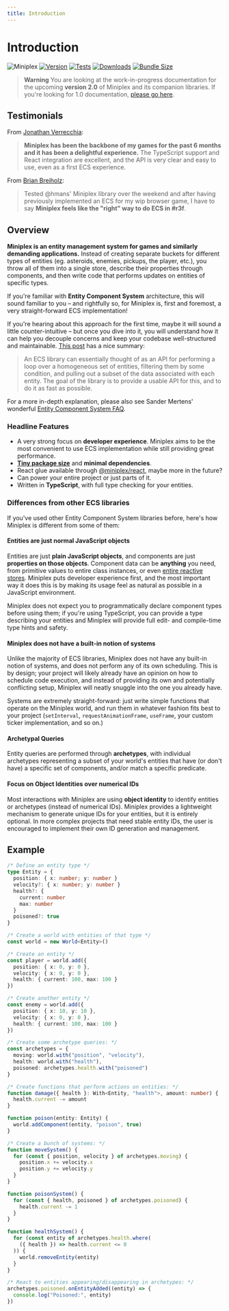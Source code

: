 ```yaml
---
title: Introduction
---
```


# Introduction

![Miniplex](https://user-images.githubusercontent.com/1061/193760498-fb6b4d42-f48b-48b4-b7c1-b5b5674df55c.jpg)
[![Version](https://img.shields.io/npm/v/miniplex-react?style=for-the-badge)](https://www.npmjs.com/package/miniplex-react)
[![Tests](https://img.shields.io/github/workflow/status/hmans/miniplex/Tests?label=CI&style=for-the-badge)](https://github.com/hmans/miniplex/actions/workflows/tests.yml)
[![Downloads](https://img.shields.io/npm/dt/miniplex.svg?style=for-the-badge)](https://www.npmjs.com/package/miniplex)
[![Bundle Size](https://img.shields.io/bundlephobia/min/miniplex?style=for-the-badge&label=bundle%20size)](https://bundlephobia.com/result?p=miniplex)

> **Warning** You are looking at the work-in-progress documentation for the upcoming **version 2.0** of Miniplex and its companion libraries. If you're looking for 1.0 documentation, [please go here](https://github.com/hmans/miniplex/tree/miniplex%401.0.0).

## Testimonials

From [Jonathan Verrecchia](https://twitter.com/verekia):

> **Miniplex has been the backbone of my games for the past 6 months and it has been a delightful experience.** The TypeScript support and React integration are excellent, and the API is very clear and easy to use, even as a first ECS experience.

From [Brian Breiholz](https://twitter.com/BrianBreiholz/status/1577182839509962752):

> Tested @hmans' Miniplex library over the weekend and after having previously implemented an ECS for my wip browser game, I have to say **Miniplex feels like the "right" way to do ECS in #r3f**.

## Overview

**Miniplex is an entity management system for games and similarly demanding applications.** Instead of creating separate buckets for different types of entities (eg. asteroids, enemies, pickups, the player, etc.), you throw all of them into a single store, describe their properties through components, and then write code that performs updates on entities of specific types.

If you're familiar with **Entity Component System** architecture, this will sound familiar to you &ndash; and rightfully so, for Miniplex is, first and foremost, a very straight-forward ECS implementation!

If you're hearing about this approach for the first time, maybe it will sound a little counter-intuitive &ndash; but once you dive into it, you will understand how it can help you decouple concerns and keep your codebase well-structured and maintainable. [This post](https://community.amethyst.rs/t/archetypal-vs-grouped-ecs-architectures-my-take/1344) has a nice summary:

> An ECS library can essentially thought of as an API for performing a loop over a homogeneous set of entities, filtering them by some condition, and pulling out a subset of the data associated with each entity. The goal of the library is to provide a usable API for this, and to do it as fast as possible.

For a more in-depth explanation, please also see Sander Mertens' wonderful [Entity Component System FAQ](https://github.com/SanderMertens/ecs-faq).

### Headline Features

- A very strong focus on **developer experience**. Miniplex aims to be the most convenient to use ECS implementation while still providing great performance.
- **[Tiny package size](https://bundlephobia.com/package/miniplex)** and **minimal dependencies**.
- React glue available through [@miniplex/react](https://www.npmjs.com/package/miniplex-react), maybe more in the future?
- Can power your entire project or just parts of it.
- Written in **TypeScript**, with full type checking for your entities.

### Differences from other ECS libraries

If you've used other Entity Component System libraries before, here's how Miniplex is different from some of them:

#### Entities are just normal JavaScript objects

Entities are just **plain JavaScript objects**, and components are just **properties on those objects**. Component data can be **anything** you need, from primitive values to entire class instances, or even [entire reactive stores](https://github.com/hmans/statery). Miniplex puts developer experience first, and the most important way it does this is by making its usage feel as natural as possible in a JavaScript environment.

Miniplex does not expect you to programmatically declare component types before using them; if you're using TypeScript, you can provide a type describing your entities and Miniplex will provide full edit- and compile-time type hints and safety.

#### Miniplex does not have a built-in notion of systems

Unlike the majority of ECS libraries, Miniplex does not have any built-in notion of systems, and does not perform any of its own scheduling. This is by design; your project will likely already have an opinion on how to schedule code execution, and instead of providing its own and potentially conflicting setup, Miniplex will neatly snuggle into the one you already have.

Systems are extremely straight-forward: just write simple functions that operate on the Miniplex world, and run them in whatever fashion fits best to your project (`setInterval`, `requestAnimationFrame`, `useFrame`, your custom ticker implementation, and so on.)

#### Archetypal Queries

Entity queries are performed through **archetypes**, with individual archetypes representing a subset of your world's entities that have (or don't have) a specific set of components, and/or match a specific predicate.

#### Focus on Object Identities over numerical IDs

Most interactions with Miniplex are using **object identity** to identify entities or archetypes (instead of numerical IDs). Miniplex provides a lightweight mechanism to generate unique IDs for your entities, but it is entirely optional. In more complex projects that need stable entity IDs, the user is encouraged to implement their own ID generation and management.

## Example

```ts
/* Define an entity type */
type Entity = {
  position: { x: number; y: number }
  velocity?: { x: number; y: number }
  health?: {
    current: number
    max: number
  }
  poisoned?: true
}

/* Create a world with entities of that type */
const world = new World<Entity>()

/* Create an entity */
const player = world.add({
  position: { x: 0, y: 0 },
  velocity: { x: 0, y: 0 },
  health: { current: 100, max: 100 }
})

/* Create another entity */
const enemy = world.add({
  position: { x: 10, y: 10 },
  velocity: { x: 0, y: 0 },
  health: { current: 100, max: 100 }
})

/* Create some archetype queries: */
const archetypes = {
  moving: world.with("position", "velocity"),
  health: world.with("health"),
  poisoned: archetypes.health.with("poisoned")
}

/* Create functions that perform actions on entities: */
function damage({ health }: With<Entity, "health">, amount: number) {
  health.current -= amount
}

function poison(entity: Entity) {
  world.addComponent(entity, "poison", true)
}

/* Create a bunch of systems: */
function moveSystem() {
  for (const { position, velocity } of archetypes.moving) {
    position.x += velocity.x
    position.y += velocity.y
  }
}

function poisonSystem() {
  for (const { health, poisoned } of archetypes.poisoned) {
    health.current -= 1
  }
}

function healthSystem() {
  for (const entity of archetypes.health.where(
    ({ health }) => health.current <= 0
  )) {
    world.removeEntity(entity)
  }
}

/* React to entities appearing/disappearing in archetypes: */
archetypes.poisoned.onEntityAdded((entity) => {
  console.log("Poisoned:", entity)
})
```
